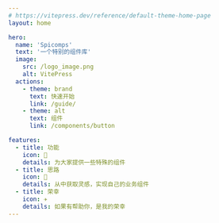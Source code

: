 ```yaml
---
# https://vitepress.dev/reference/default-theme-home-page
layout: home

hero:
  name: 'Spicomps'
  text: '一个特别的组件库'
  image:
    src: /logo_image.png
    alt: VitePress
  actions:
    - theme: brand
      text: 快速开始
      link: /guide/
    - theme: alt
      text: 组件
      link: /components/button

features:
  - title: 功能
    icon: 🔨
    details: 为大家提供一些特殊的组件
  - title: 思路
    icon: 🧩
    details: 从中获取灵感，实现自己的业务组件
  - title: 荣幸
    icon: ✈️
    details: 如果有帮助你，是我的荣幸
---
```

